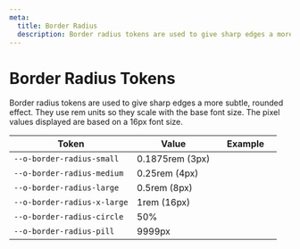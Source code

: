 ```yaml
---
meta:
  title: Border Radius
  description: Border radius tokens are used to give sharp edges a more subtle, rounded effect.
---
```


# Border Radius Tokens

Border radius tokens are used to give sharp edges a more subtle, rounded effect. They use rem units so they scale with the base font size. The pixel values displayed are based on a 16px font size.

| Token                       | Value           | Example                                                                                                 |
| --------------------------- | --------------- | ------------------------------------------------------------------------------------------------------- |
| `--o-border-radius-small`   | 0.1875rem (3px) | <div class="border-radius-demo" style="border-radius: var(--o-border-radius-small);"></div>             |
| `--o-border-radius-medium`  | 0.25rem (4px)   | <div class="border-radius-demo" style="border-radius: var(--o-border-radius-medium);"></div>            |
| `--o-border-radius-large`   | 0.5rem (8px)    | <div class="border-radius-demo" style="border-radius: var(--o-border-radius-large);"></div>             |
| `--o-border-radius-x-large` | 1rem (16px)     | <div class="border-radius-demo" style="border-radius: var(--o-border-radius-x-large);"></div>           |
| `--o-border-radius-circle`  | 50%             | <div class="border-radius-demo" style="border-radius: var(--o-border-radius-circle);"></div>            |
| `--o-border-radius-pill`    | 9999px          | <div class="border-radius-demo" style="border-radius: var(--o-border-radius-pill); width: 6rem;"></div> |
